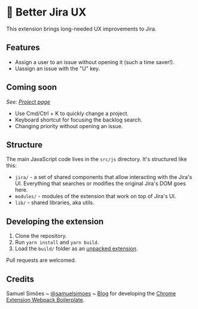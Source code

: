 # 💎 Better Jira UX

This extension brings long-needed UX improvements to Jira.

## Features
- Assign a user to an issue without opening it (such a time saver!).
- Uassign an issue with the "U" key.

## Coming soon
_See: [Project page](https://github.com/adamkarminski/better-jira-ux/projects)_

- Use Cmd/Ctrl + K to quickly change a project.
- Keyboard shortcut for focusing the backlog search.
- Changing priority without opening an issue.

## Structure
The main JavaScript code lives in the `src/js` directory. It's structured like this:
- `jira/` - a set of shared components that allow interacting with the Jira's UI. Everything that searches or modifies the original Jira's DOM goes here.
- `modules/` - modules of the extension that work on top of Jira's UI.
- `lib/` - shared libraries, aka utils.

## Developing the extension
1. Clone the repository.
2. Run `yarn install` and `yarn build`.
3. Load the `build/` folder as an [unpacked extension](https://developer.chrome.com/extensions/getstarted).

Pull requests are welcomed.


## Credits
Samuel Simões ~ [@samuelsimoes](https://twitter.com/samuelsimoes) ~ [Blog](http://blog.samuelsimoes.com/) for developing the [Chrome Extension Webpack Boilerplate](https://github.com/samuelsimoes/chrome-extension-webpack-boilerplate).
